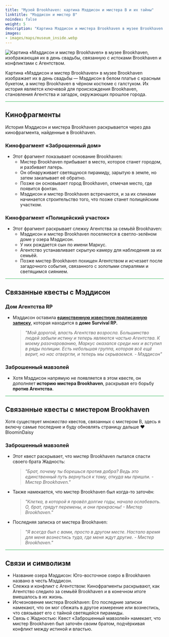 ```yaml
---
title: "Музей Brookhaven: картина Мэддисон и мистера B и их тайны"
linktitle: "Мэддисон и мистер B"
noindex: false
weight: 5
description: "Картина Мэддисон и мистера Brookhaven в музее Brookhaven изображает их в день свадьбы, связывая с ранней историей города и конфликтами с Агентством."
images: 
- images/maps/museum_inside.webp
---
```


![Картина «Мэддисон и мистер Brookhaven» в музее Brookhaven, изображающая их в день свадьбы, связанную с истоками Brookhaven и конфликтами с Агентством.](/images/bh/museum_madison_&_mrb.webp?height=200px)

Картина «Мэддисон и мистер Brookhaven» в музее Brookhaven изображает их в день свадьбы — Мэддисон в белом платье с красным букетом, а мистер Brookhaven в чёрном костюме с галстуком. Их история является ключевой для происхождения Brookhaven, становления Агентства и загадок, окружающих прошлое города.

<hr style="background-color: #28b44c" size=8>

## **Кинофрагменты**
История Мэддисон и мистера Brookhaven раскрывается через два кинофрагмента, найденные в Brookhaven.

### **Кинофрагмент «Заброшенный дом»**
- Этот фрагмент показывает основание Brookhaven:
  - Мистер Brookhaven прибывает в место, которое станет городом, и разбивает лагерь.
  - Он обнаруживает светящуюся пирамиду, зарытую в земле, но затем закапывает её обратно.
  - Позже он основывает город Brookhaven, отмечая место, где появится фонтан.
  - Мэддисон и мистер Brookhaven встречаются, и за их спинами начинается строительство того, что позже станет полицейским участком.

### **Кинофрагмент «Полицейский участок»**
- Этот фрагмент раскрывает слежку Агентства за семьёй Brookhaven:
  - Мэддисон и мистер Brookhaven поселяются в светло-зелёном доме у озера Мэддисон.
  - У них рождается сын по имени Маркус.
  - Агентство устанавливает скрытую камеру для наблюдения за их семьёй.
  - Позже мистер Brookhaven похищен Агентством и исчезает после загадочного события, связанного с золотыми спиралями и светящимся сиянием.

<hr style="background-color: #28b44c" size=8>

## **Связанные квесты с Мэддисон**

### **Дом Агентства RP**
- Мэддисон оставила [**единственную известную подписанную записку**](/casebook/notes/madison/#дом-survival-rp), которая находится в **доме Survival RP.**
  > *"Мой дорогой, власть Агентства возросла. Большинство людей забыли истину и теперь являются частью Агентства. К моему разочарованию, Маркус оказался среди них и вступил в ряды полиции. Есть небольшая группа, которая всё ещё верит, но нас отвергли, и теперь мы скрываемся. - Мэддисон"*

### **Заброшенный мавзолей**
- Хотя Мэддисон напрямую не появляется в этом квесте, он дополняет **историю мистера Brookhaven**, раскрывая его борьбу **против Агентства**.

<hr style="background-color: #28b44c" size=8>

## **Связанные квесты с мистером Brookhaven**

Хотя существует _множество_ квестов, связанных с мистером B, здесь я включу самые последние и буду обновлять страницу дальше :heart: BloominDaisy

### **Заброшенный мавзолей**
- Этот квест раскрывает, что мистер Brookhaven пытался спасти своего брата Жадность:
  > *"Брат, почему ты борешься против добра? Ведь это единственный путь вернуться к тому, откуда мы пришли. - Мистер Brookhaven."*
- Также намекается, что мистер Brookhaven был когда-то заточён:
  > *"Клетка, в которой я провёл долгие годы, начала ослабевать. О, брат, грядут перемены, и они прекрасны! - Мистер Brookhaven."*
- Последняя записка от мистера Brookhaven:
  > *"Я всегда был с вами, просто в другом месте. Настало время для меня вознестись туда, где меня ждут другие. - Мистер Brookhaven."*

<hr style="background-color: #28b44c" size=8>

## **Связи и символизм**
- Название озера Мэддисон: Юго-восточное озеро в Brookhaven названо в честь Мэддисон.
- Слежка и конфликт с Агентством: Кинофрагменты раскрывают, как Агентство следило за семьёй Brookhaven и в конечном итоге вмешалось в их жизнь.
- Исчезновение мистера Brookhaven: Его последние записки намекают, что он мог сбежать в другое измерение или вознестись, что связывает его с тайной светящейся пирамиды.
- Связь с Жадностью: Квест «Заброшенный мавзолей» намекает, что мистер Brookhaven был заточён своим братом, подчёркивая конфликт между истиной и властью.
